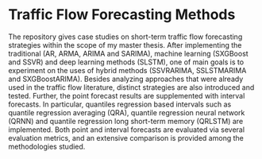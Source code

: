 # Traffic Flow Forecasting Methods
The repository gives case studies on short-term traffic flow forecasting strategies within the scope of my master thesis. After implementing the traditional (AR, ARMA, ARIMA and SARIMA), machine learning (SXGBoost and SSVR) and deep learning methods (SLSTM), one of main goals is to experiment on the uses of hybrid methods (SSVRARIMA, SSLSTMARIMA and SXGBoostARIMA). Besides analyzing approaches that were already used in the traffic flow literature, distinct strategies are also introduced and tested. Further, the point forecast results are supplemented with interval forecasts. In particular, quantiles regression based intervals such as quantile regression averaging (QRA), quantile regression neural network (QRNN) and quantile regression long short-term memory (QRLSTM) are implemented. Both point and interval forecasts are evaluated via several evaluation metrics, and an extensive comparison is provided among the methodologies studied.

